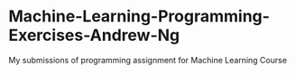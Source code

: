 # Machine-Learning-Programming-Exercises-Andrew-Ng
My submissions of programming assignment for Machine Learning Course

